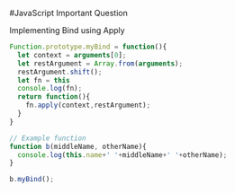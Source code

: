 #JavaScript Important Question

Implementing Bind using Apply

```js
Function.prototype.myBind = function(){
  let context = arguments[0];
  let restArgument = Array.from(arguments);
  restArgument.shift();
  let fn = this
  console.log(fn);
  return function(){
    fn.apply(context,restArgument);
  }
}

// Example function
function b(middleName, otherName){
  console.log(this.name+' '+middleName+' '+otherName);
}

b.myBind();
```
